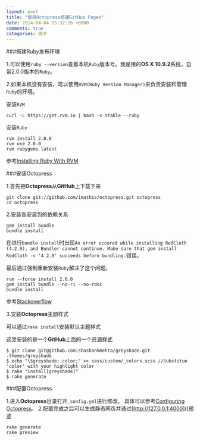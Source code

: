 ```yaml
---
layout: post
title: "使用Octopress搭建GitHub Pages"
date: 2014-04-04 15:32:26 +0800
comments: true
categories: 技术
---
```


###搭建Ruby发布环境

1.可以使用`ruby --version`查看本机`Ruby`版本号。我是用的**OS X 10.9.2**系统，自带2.0.0版本的`Ruby`。

2.如果本机没有安装，可以使用`RVM(Ruby Version Manager)`来负责安装和管理`Ruby`的环境。 
		 	
安装`RVM`
	
```
curl -L https://get.rvm.io | bash -s stable --ruby
```
安装`Ruby`
		
```
rvm install 2.0.0
rvm use 2.0.0
rvm rubygems latest
```
  参考[Installing Ruby With RVM](http://octopress.org/docs/setup/rvm/)

###安装Octopress

1.首先把**Octopress**从**GitHub**上下载下来

``` 
git clone git://github.com/imathis/octopress.git octopress
cd octopress
```

2.安装各安装包的依赖关系	

```
gem install bundle
bundle install
```
	
在进行`bundle install`时出现`An error occured while installing RedCloth (4.2.9), and Bundler cannot continue.
	Make sure that gem install RedCloth -v '4.2.9' succeeds before bundling.`错误。

最后通过强制重新安装`Ruby`解决了这个问题。
	
```
rvm --force install 2.0.0
gem install bundle --no-ri --no-rdoc
bundle install
```
参考[Stackoverflow](http://stackoverflow.com/a/12161114/2436229)

3.安装**Octopress**主题样式

可以通过`rake install`安装默认主题样式	
	
这里安装的是一个**GitHub**上面的一个[开源样式](https://github.com/shashankmehta/greyshade)
	
```	
$ git clone git@github.com:shashankmehta/greyshade.git .themes/greyshade
$ echo "\$greyshade: color;" >> sass/custom/_colors.scss //Substitue 'color' with your highlight color
$ rake "install[greyshade]"
$ rake generate
```

###配置Octopress

1.进入**Octopress**目录打开`_config.yml`进行修改。
具体可以参考[Configuring Octopress](http://octopress.org/docs/configuring/)。
2.配置完成之后可以生成静态网页并通过[http://127.0.0.1:4000]()预览

```
rake generate
rake preview
```
	


